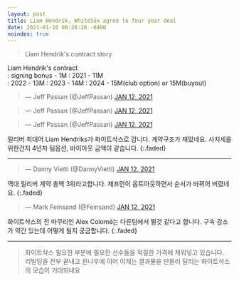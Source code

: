 ```yaml
---
layout: post
title: Liam Hendrik, WhiteSox agree to four year deal
date: 2021-01-10 08:26:28 -0400
noindex: true
---
```


> Liam Hendrik's contract story

Liam Hendrik's contract   
: signing bonus - 1M
: 2021 - 11M      
: 2022 - 13M
: 2023 - 14M
: 2024 - 15M(club option) or 15M(buyout)   

<script async src="//platform.twitter.com/widgets.js" charset="utf-8"></script>
<blockquote class="twitter-tweet" data-lang="en">
  &mdash; Jeff Passan (@JeffPassan)
  <a href="https://twitter.com/JeffPassan/status/1348837371656212480">JAN 12, 2021</a>
</blockquote>

<script async src="//platform.twitter.com/widgets.js" charset="utf-8"></script>
<blockquote class="twitter-tweet" data-lang="en">
  &mdash; Jeff Passan (@JeffPassan)
  <a href="https://twitter.com/JeffPassan/status/1348838400921640960">JAN 12, 2021</a>
</blockquote>

<script async src="//platform.twitter.com/widgets.js" charset="utf-8"></script>
<blockquote class="twitter-tweet" data-lang="en">
  &mdash; Jeff Passan (@JeffPassan)
  <a href="https://twitter.com/JeffPassan/status/1348838735639703553">JAN 12, 2021</a>
</blockquote>

릴리버 최대어 Liam Hendriks가 화이트삭스로 갑니다. 계약구조가 재밌네요. 사치세를 위한건지 4년차 팀옵션, 바이아웃 금액이 같습니다.
{:.faded}

---

<script async src="//platform.twitter.com/widgets.js" charset="utf-8"></script>
<blockquote class="twitter-tweet" data-lang="en">
  &mdash; Danny Vietti (@DannyVietti)
  <a href="https://twitter.com/DannyVietti/status/1348838838345506816">JAN 12, 2021</a>
</blockquote>

역대 릴리버 계약 총액 3위라고합니다. 채프먼이 옵트아웃하면서 순서가 바뀌어 버렸네요.
{:.faded}

<script async src="//platform.twitter.com/widgets.js" charset="utf-8"></script>
<blockquote class="twitter-tweet" data-lang="en">
  &mdash; Mark Feinsand (@Feinsand)
  <a href="https://twitter.com/Feinsand/status/1349068055733817349">JAN 12, 2021</a>
</blockquote>

화이트삭스의 전 마무리인 Alex Colomé는 다른팀에서 뛸것 같다고 합니다. 구속 감소가 약간 있는데 어떻게 될지 궁금합니다.
{:.faded}

---

> 화이트삭스 필요한 부분에 필요한 선수들을 적절한 가격에 채워넣고 있습니다. 리빌딩을 전부 끝내고 윈나우에 이어 이제는 결과물을 만들러 달리는 화이트삭스의 모습이 기대되네요
